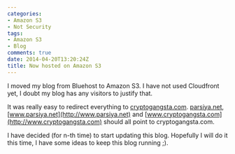 ```yaml
---
categories:
- Amazon S3
- Not Security
tags:
- Amazon S3
- Blog
comments: true
date: 2014-04-20T13:20:24Z
title: Now hosted on Amazon S3
---
```


I moved my blog from Bluehost to Amazon S3. I have not used Cloudfront yet, I doubt my blog has any visitors to justify that.

It was really easy to redirect everything to [cryptogangsta.com](http://www.cryptogangsta.com). [parsiya.net](http://parsiya.net), [www.parsiya.net](http://www.parsiya.net) and [www.cryptogangsta.com](http://www.cryptogangsta.com) should all point to cryptogangsta.com.

I have decided (for n-th time) to start updating this blog. Hopefully I will do it this time, I have some ideas to keep this blog running ;).
